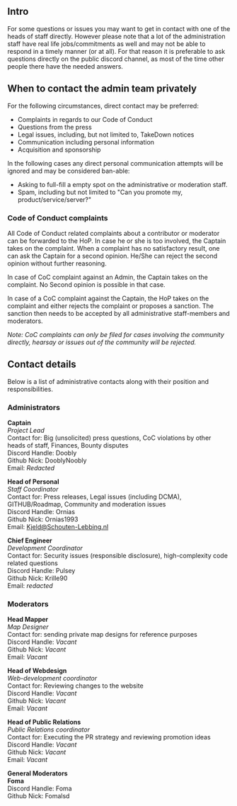 ## Intro
For some questions or issues you may want to get in contact with one of the heads of staff directly. However please note that a lot of the administration staff have real life jobs/commitments as well and may not be able to respond in a timely manner (or at all). For that reason it is preferable to ask questions directly on the public discord channel, as most of the time other people there have the needed answers. 

## When to contact the admin team privately
For the following circumstances, direct contact may be preferred:

* Complaints in regards to our Code of Conduct
* Questions from the press
* Legal issues, including, but not limited to, TakeDown notices
* Communication including personal information
* Acquisition and sponsorship

In the following cases any direct personal communication attempts will be ignored and may be considered ban-able:
* Asking to full-fill a empty spot on the administrative or moderation staff.
* Spam, including but not limited to "Can you promote my, product/service/server?"

### Code of Conduct complaints
All Code of Conduct related complaints about a contributor or moderator can be forwarded to the HoP. In case he or she is too involved, the Captain takes on the complaint. When a complaint has no satisfactory result, one can ask the Captain for a second opinion. He/She can reject the second opinion without further reasoning.

In case of CoC complaint against an Admin, the Captain takes on the complaint. No Second opinion is possible in that case. 

In case of a CoC complaint against the Captain, the HoP takes on the complaint and either rejects the complaint or proposes a sanction. The sanction then needs to be accepted by all administrative staff-members and moderators.

_Note: CoC complaints can only be filed for cases involving the community directly, hearsay or issues out of the community will be rejected._

## Contact details
Below is a list of administrative contacts along with their position and responsibilities.

### Administrators
**Captain**<br>
_Project Lead_<br>
Contact for: Big (unsolicited) press questions, CoC violations by other heads of staff, Finances, Bounty disputes <br>
Discord Handle: Doobly<br>
Github Nick: DooblyNoobly<br>
Email: _Redacted_<br>

**Head of Personal**<br>
_Staff Coordinator_<br>
Contact for: Press releases, Legal issues (including DCMA), GITHUB/Roadmap, Community and moderation issues<br>
Discord Handle: Ornias<br>
Github Nick: Ornias1993<br>
Email: Kjeld@Schouten-Lebbing.nl<br>

**Chief Engineer**<br>
_Development Coordinator_<br>
Contact for: Security issues (responsible disclosure), high-complexity code related questions<br>
Discord Handle: Pulsey<br>
Github Nick: Krille90<br>
Email: _redacted_<br>

### Moderators

**Head Mapper**<br>
_Map Designer_<br>
Contact for: sending private map designs for reference purposes<br>
Discord Handle: _Vacant_<br>
Github Nick: _Vacant_<br>
Email: _Vacant_<br>

**Head of Webdesign**<br>
_Web-development coordinator_<br>
Contact for: Reviewing changes to the website<br>
Discord Handle: _Vacant_<br>
Github Nick: _Vacant_<br>
Email: _Vacant_<br>

**Head of Public Relations**<br>
_Public Relations coordinator_<br>
Contact for: Executing the PR strategy and reviewing promotion ideas<br>
Discord Handle: _Vacant_<br>
Github Nick: _Vacant_<br>
Email: _Vacant_<br>

**General Moderators**<br>
**Foma**<br>
Discord Handle: Foma<br>
Github Nick: Fomalsd<br>
